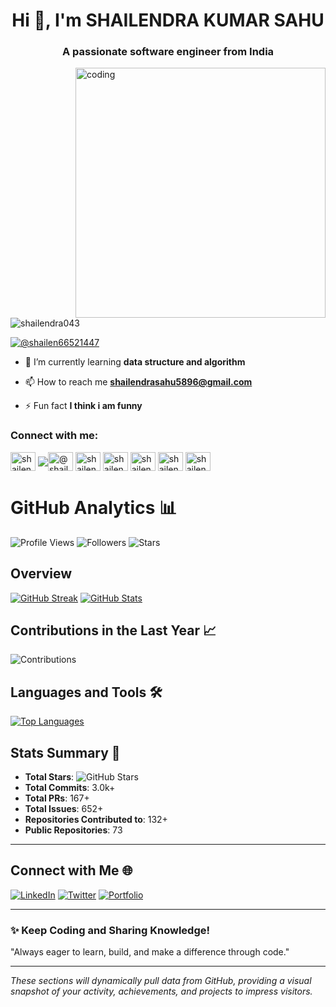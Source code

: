 
<h1 align="center">Hi 👋, I'm SHAILENDRA KUMAR SAHU</h1>
<h3 align="center">A passionate software engineer from India</h3>

<img align="right" alt="coding" width="400" src="https://user-images.githubusercontent.com/55389276/140866485-8fb1c876-9a8f-4d6a-98dc-08c4981eaf70.gif">

<p align="left"> <img src="https://komarev.com/ghpvc/?username=shailendra043&label=Profile%20views&color=0e75b6&style=flat" alt="shailendra043" /> </p>

<p align="left"> <a href="https://twitter.com/@shailen66521447" target="blank"><img src="https://img.shields.io/twitter/follow/@shailen66521447?logo=twitter&style=for-the-badge" alt="@shailen66521447" /></a> </p>

- 🌱 I’m currently learning **data structure and algorithm**

- 📫 How to reach me **shailendrasahu5896@gmail.com**

- ⚡ Fun fact **I think i am funny**

<h3 align="left">Connect with me:</h3>
<p align="left">
<a href="https://dev.to/shailendra043" target="blank"><img align="center" src="https://raw.githubusercontent.com/rahuldkjain/github-profile-readme-generator/master/src/images/icons/Social/devto.svg" alt="shailendra043" height="30" width="40" /></a>
<a href="https://twitter.com/@shailen66521447" target="blank"><img align="center" src="https://raw.githubusercontent.com/rahuldkjain/github-profile-readme-
<a href="https://twitter.com/@shailen66521447" target="blank"><img align="center" src="https://raw.githubusercontent.com/rahuldkjain/github-profile-readme-generator/master/src/images/icons/Social/twitter.svg" alt="@shailen66521447" height="30" width="40" /></a>
<a href="https://linkedin.com/in/shailendrakumarsahu/" target="blank"><img align="center" src="https://raw.githubusercontent.com/rahuldkjain/github-profile-readme-generator/master/src/images/icons/Social/linked-in-alt.svg" alt="shailendra-kumar-sahu" height="30" width="40" /></a>
<a href="https://kaggle.com/shailendra043" target="blank"><img align="center" src="https://raw.githubusercontent.com/rahuldkjain/github-profile-readme-generator/master/src/images/icons/Social/kaggle.svg" alt="shailendra043" height="30" width="40" /></a>
<a href="https://instagram.com/shailendrasahuai" target="blank"><img align="center" src="https://raw.githubusercontent.com/rahuldkjain/github-profile-readme-generator/master/src/images/icons/Social/instagram.svg" alt="shailendraai" height="30" width="40" /></a>
<a href="https://www.hackerrank.com/shailendrasahu51" target="blank"><img align="center" src="https://raw.githubusercontent.com/rahuldkjain/github-profile-readme-generator/master/src/images/icons/Social/hackerrank.svg" alt="shailendrasahu51" height="30" width="40" /></a>
<a href="https://www.leetcode.com/shailendrakumar9519842594" target="blank"><img align="center" src="https://raw.githubusercontent.com/rahuldkjain/github-profile-readme-generator/master/src/images/icons/Social/leet-code.svg" alt="shailendrakumar9519842594" height="30" width="40" /></a>
</p>

# GitHub Analytics 📊

![Profile Views](https://komarev.com/ghpvc/?username=shailendra043&color=blue) ![Followers](https://img.shields.io/github/followers/shailendra043?label=Followers&style=social) ![Stars](https://img.shields.io/github/stars/shailendra043?label=Stars&style=social)

## Overview
[![GitHub Streak](https://github-readme-streak-stats.herokuapp.com/?user=shailendra043&theme=dark&hide_border=true)](https://github.com/shailendra043)
[![GitHub Stats](https://github-readme-stats.vercel.app/api?username=shailendra043&show_icons=true&include_all_commits=true&count_private=true&hide_title=true&theme=dark&hide_border=true&bg_color=0d1117)](https://github.com/shailendra043)

## Contributions in the Last Year 📈
![Contributions](https://activity-graph.herokuapp.com/graph?username=shailendra043&bg_color=0d1117&color=58a6ff&line=38bdae&point=ffffff&area=true&hide_border=true)

## Languages and Tools 🛠️
[![Top Languages](https://github-readme-stats.vercel.app/api/top-langs/?username=shailendra043&layout=compact&theme=dark&hide_border=true&bg_color=0d1117)](https://github.com/shailendra043)


## Stats Summary 🌟
- **Total Stars**: ![GitHub Stars](https://img.shields.io/github/stars/shailendra043?color=yellow&style=flat-square)
- **Total Commits**: 3.0k+
- **Total PRs**: 167+
- **Total Issues**: 652+
- **Repositories Contributed to**: 132+
- **Public Repositories**: 73

---


## Connect with Me 🌐
[![LinkedIn](https://img.shields.io/badge/LinkedIn-0A66C2?style=for-the-badge&logo=linkedin&logoColor=white)](https://linkedin.com/in/shailendra043)
[![Twitter](https://img.shields.io/badge/Twitter-1DA1F2?style=for-the-badge&logo=twitter&logoColor=white)](https://twitter.com/your-twitter-handle)
[![Portfolio](https://img.shields.io/badge/Portfolio-FF5722?style=for-the-badge&logo=google-chrome&logoColor=white)](https://yourportfolio.com)

---

### ✨ Keep Coding and Sharing Knowledge!
"Always eager to learn, build, and make a difference through code."

---

*These sections will dynamically pull data from GitHub, providing a visual snapshot of your activity, achievements, and projects to impress visitors.*


